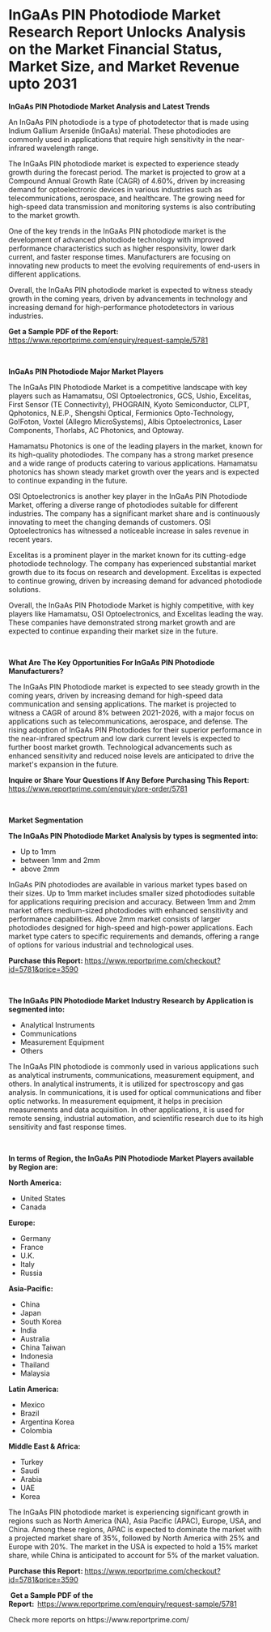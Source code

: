 <p><h1>InGaAs PIN Photodiode Market Research Report Unlocks Analysis on the Market Financial Status, Market Size, and Market Revenue upto 2031</h1></p><p><strong>InGaAs PIN Photodiode Market Analysis and Latest Trends</strong></p>
<p><p>An InGaAs PIN photodiode is a type of photodetector that is made using Indium Gallium Arsenide (InGaAs) material. These photodiodes are commonly used in applications that require high sensitivity in the near-infrared wavelength range.</p><p>The InGaAs PIN photodiode market is expected to experience steady growth during the forecast period. The market is projected to grow at a Compound Annual Growth Rate (CAGR) of 4.60%, driven by increasing demand for optoelectronic devices in various industries such as telecommunications, aerospace, and healthcare. The growing need for high-speed data transmission and monitoring systems is also contributing to the market growth.</p><p>One of the key trends in the InGaAs PIN photodiode market is the development of advanced photodiode technology with improved performance characteristics such as higher responsivity, lower dark current, and faster response times. Manufacturers are focusing on innovating new products to meet the evolving requirements of end-users in different applications.</p><p>Overall, the InGaAs PIN photodiode market is expected to witness steady growth in the coming years, driven by advancements in technology and increasing demand for high-performance photodetectors in various industries.</p></p>
<p><strong>Get a Sample PDF of the Report:&nbsp;</strong> <a href="https://www.reportprime.com/enquiry/request-sample/5781">https://www.reportprime.com/enquiry/request-sample/5781</a></p>
<p>&nbsp;</p>
<p><strong>InGaAs PIN Photodiode Major Market Players</strong></p>
<p><p>The InGaAs PIN Photodiode Market is a competitive landscape with key players such as Hamamatsu, OSI Optoelectronics, GCS, Ushio, Excelitas, First Sensor (TE Connectivity), PHOGRAIN, Kyoto Semiconductor, CLPT, Qphotonics, N.E.P., Shengshi Optical, Fermionics Opto-Technology, Go!Foton, Voxtel (Allegro MicroSystems), Albis Optoelectronics, Laser Components, Thorlabs, AC Photonics, and Optoway.</p><p>Hamamatsu Photonics is one of the leading players in the market, known for its high-quality photodiodes. The company has a strong market presence and a wide range of products catering to various applications. Hamamatsu photonics has shown steady market growth over the years and is expected to continue expanding in the future.</p><p>OSI Optoelectronics is another key player in the InGaAs PIN Photodiode Market, offering a diverse range of photodiodes suitable for different industries. The company has a significant market share and is continuously innovating to meet the changing demands of customers. OSI Optoelectronics has witnessed a noticeable increase in sales revenue in recent years.</p><p>Excelitas is a prominent player in the market known for its cutting-edge photodiode technology. The company has experienced substantial market growth due to its focus on research and development. Excelitas is expected to continue growing, driven by increasing demand for advanced photodiode solutions.</p><p>Overall, the InGaAs PIN Photodiode Market is highly competitive, with key players like Hamamatsu, OSI Optoelectronics, and Excelitas leading the way. These companies have demonstrated strong market growth and are expected to continue expanding their market size in the future.</p></p>
<p>&nbsp;</p>
<p><strong>What Are The Key Opportunities For InGaAs PIN Photodiode Manufacturers?</strong></p>
<p><p>The InGaAs PIN Photodiode market is expected to see steady growth in the coming years, driven by increasing demand for high-speed data communication and sensing applications. The market is projected to witness a CAGR of around 8% between 2021-2026, with a major focus on applications such as telecommunications, aerospace, and defense. The rising adoption of InGaAs PIN Photodiodes for their superior performance in the near-infrared spectrum and low dark current levels is expected to further boost market growth. Technological advancements such as enhanced sensitivity and reduced noise levels are anticipated to drive the market's expansion in the future.</p></p>
<p><strong>Inquire or Share Your Questions If Any Before Purchasing This Report:</strong> <a href="https://www.reportprime.com/enquiry/pre-order/5781">https://www.reportprime.com/enquiry/pre-order/5781</a></p>
<p>&nbsp;</p>
<p><strong>Market Segmentation</strong></p>
<p><strong>The InGaAs PIN Photodiode Market Analysis by types is segmented into:</strong></p>
<p><ul><li>Up to 1mm</li><li>between 1mm and 2mm</li><li>above 2mm</li></ul></p>
<p><p>InGaAs PIN photodiodes are available in various market types based on their sizes. Up to 1mm market includes smaller sized photodiodes suitable for applications requiring precision and accuracy. Between 1mm and 2mm market offers medium-sized photodiodes with enhanced sensitivity and performance capabilities. Above 2mm market consists of larger photodiodes designed for high-speed and high-power applications. Each market type caters to specific requirements and demands, offering a range of options for various industrial and technological uses.</p></p>
<p><strong>Purchase this Report:&nbsp;</strong><a href="https://www.reportprime.com/checkout?id=5781&price=3590">https://www.reportprime.com/checkout?id=5781&price=3590</a></p>
<p>&nbsp;</p>
<p><strong>The InGaAs PIN Photodiode Market Industry Research by Application is segmented into:</strong></p>
<p><ul><li>Analytical Instruments</li><li>Communications</li><li>Measurement Equipment</li><li>Others</li></ul></p>
<p><p>The InGaAs PIN photodiode is commonly used in various applications such as analytical instruments, communications, measurement equipment, and others. In analytical instruments, it is utilized for spectroscopy and gas analysis. In communications, it is used for optical communications and fiber optic networks. In measurement equipment, it helps in precision measurements and data acquisition. In other applications, it is used for remote sensing, industrial automation, and scientific research due to its high sensitivity and fast response times.</p></p>
<p>&nbsp;</p>
<p><strong>In terms of Region, the InGaAs PIN Photodiode Market Players available by Region are:</strong></p>
<p>
    <p> <strong> North America: </strong>
        <ul>
            <li>United States</li>
            <li>Canada</li>
        </ul>
        </p> 
    <p> <strong> Europe: </strong>
        <ul>
            <li>Germany</li>
            <li>France</li>
            <li>U.K.</li>
            <li>Italy</li>
            <li>Russia</li>
        </ul>
        </p> 
    <p> <strong> Asia-Pacific: </strong>
        <ul>
            <li>China</li>
            <li>Japan</li>
            <li>South Korea</li>
            <li>India</li>
            <li>Australia</li>
            <li>China Taiwan</li>
            <li>Indonesia</li>
            <li>Thailand</li>
            <li>Malaysia</li>
        </ul>
        </p> 
    <p> <strong> Latin America: </strong>
        <ul>
            <li>Mexico</li>
            <li>Brazil</li>
            <li>Argentina Korea</li>
            <li>Colombia</li>
        </ul>
        </p> 
    <p> <strong> Middle East & Africa: </strong>
        <ul>
            <li>Turkey</li>
            <li>Saudi</li>
            <li>Arabia</li>
            <li>UAE</li>
            <li>Korea</li>
        </ul>
    </p>
    </p>
<p><p>The InGaAs PIN photodiode market is experiencing significant growth in regions such as North America (NA), Asia Pacific (APAC), Europe, USA, and China. Among these regions, APAC is expected to dominate the market with a projected market share of 35%, followed by North America with 25% and Europe with 20%. The market in the USA is expected to hold a 15% market share, while China is anticipated to account for 5% of the market valuation.</p></p>
<p><strong>Purchase this Report: </strong><a href="https://www.reportprime.com/checkout?id=5781&price=3590">https://www.reportprime.com/checkout?id=5781&price=3590</a></p>
<p>&nbsp;<strong>Get a Sample PDF of the Report:&nbsp;&nbsp;</strong><a href="https://www.reportprime.com/enquiry/request-sample/5781">https://www.reportprime.com/enquiry/request-sample/5781</a></p>
<p><strong></strong></p>
<p>Check more reports on https://www.reportprime.com/</p>